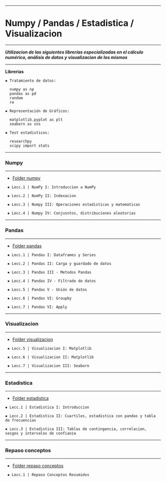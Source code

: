 
--------------------------
# Numpy / Pandas  / Estadistica / Visualizacion 
--------------------------

***Utilizacion de las siguientes librerías especializadas en el cálculo numérico, análisis de datos y visualizacion de los mismos***

---

**Librerias** 

    ▪ Tratamiento de datos:

      numpy as np
      pandas as pd
      random 
      re

    ▪ Representación de Gráficos:

      matplotlib.pyplot as plt
      seaborn as sns

    ▪ Test estadisticos:

      researchpy 
      scipy import stats

---------------------------
### Numpy 
 ---------------------------
 
   *  [Folder numpy](https://github.com/Adalab/DA-promoc-modulo3-sprint1-judith-gadea/tree/main/RL)

     ▪ Lecc.1 | NumPy I: Introduccion a NumPy

     ▪ Lecc.2 | NumPy II: Indexacion

     ▪ Lecc.3 | Numpy III: Operaciones estadisticas y matematicas

     ▪ Lecc.4 | Numpy IV: Conjusntos, distribuciones aleatorias 


---------------------------
### Pandas 
 ---------------------------

   *  [Folder pandas](https://github.com/Adalab/DA-promoc-modulo2-sprint1-judithysonia/tree/main/pandas)

     ▪ Lecc.1 | Pandas I: Dataframes y Series

     ▪ Lecc.2 | Pandas II: Carga y guardado de datos

     ▪ Lecc.3 | Pandas III - Metodos Pandas

     ▪ Lecc.4 | Pandas IV - Filtrado de datos 

     ▪ Lecc.5 | Pandas V - Unión de datos

     ▪ Lecc.6 | Pandas VI: Groupby

     ▪ Lecc.7 | Pandas VI: Apply


---------------------------
### Visualizacion 
 ---------------------------

   *  [Folder visualizacion](https://github.com/Adalab/DA-promoc-modulo2-sprint1-judithysonia/tree/main/visualizacion)

     ▪ Lecc.5 | Visualizacion I: Matplotlib

     ▪ Lecc.6 | Visualizacion II: Matplotlib

     ▪ Lecc.7 | Visualizacion III: Seaborn


---------------------------
### Estadistica 
 ---------------------------

   *  [Folder estadistica](https://github.com/Adalab/DA-promoc-modulo2-sprint1-judithysonia/tree/main/estadistica) 

    ▪ Lecc.1 | Estadistica I: Introduccion

    ▪ Lecc.2 | Estadistica II: Cuartiles, estadistica con pandas y tabla de frecuencias

    ▪ Lecc.3 | Estadistica III: Tablas de contingencia, correlacion, sesgos y intervalos de confianza

---------------------------
### Repaso conceptos  
 ---------------------------
 
   *  [Folder repaso conceptos](https://github.com/Adalab/DA-promoc-modulo2-sprint1-judithysonia/tree/main/repaso%20conceptos%20estadistica%20y%20visualizacion) 

     ▪ Lecc.1 | Repaso Conceptos Resumidos
  


